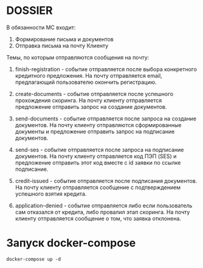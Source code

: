 # DOSSIER

В обязанности МС входит:

1. Формирование письма и документов
2. Отправка письма на почту Клиенту

Темы, по которым отправляются сообщения на почту: 

1) finish-registration - событие отправляется после выбора конкретного кредитного предложения. На почту отправляется email, предлагающий пользователю окончить регистрацию.

2) create-documents - событие отправляется после успешного прохождения скоринга. На почту клиенту отправляется предложение отправить запрос на создание документов.

3) send-documents - событие отправляется после запроса на создание документов. На почту клиенту отправляются сформированные документы и предложение отправить запрос на подписание документов.

4) send-ses - событие отправляется после запроса на подписание документов. На почту клиенту отправляется код ПЭП (SES) и предложение отправить этот код вместе с id заявки по ссылке подписание.

5) credit-issued - событие отправляется после подписания документов. На почту клиенту отправляется сообщение с подтверждением успешного взятия кредита.

6) application-denied - событие отправляется либо если пользователь сам отказался от кредита, либо провалил этап скоринга. На почту клиенту отправляется сообщение о том, что заявка отклонена.

# Запуск docker-compose

```
docker-compose up -d
```